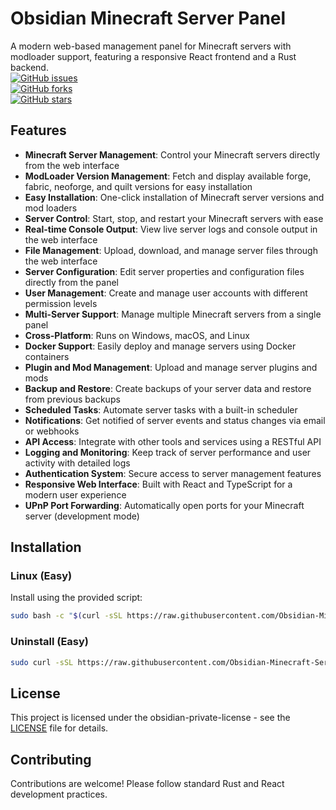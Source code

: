 # Obsidian Minecraft Server Panel

A modern web-based management panel for Minecraft servers with modloader support, featuring a responsive React frontend and a Rust backend.   
[![GitHub issues](https://img.shields.io/github/issues/Obsidian-Minecraft-Server-Portal/obsidian-server-panel)](https://github.com/obsidian-minecraft-server-portal/obsidian-server-panel/issues)   
[![GitHub forks](https://img.shields.io/github/forks/Obsidian-Minecraft-Server-Portal/obsidian-server-panel)](https://github.com/obsidian-minecraft-server-portal/obsidian-server-panel/network)   
[![GitHub stars](https://img.shields.io/github/stars/Obsidian-Minecraft-Server-Portal/obsidian-server-panel)](https://obsidian-minecraft-server-portal.github.io/obsidian-server-panel/)   

## Features

- **Minecraft Server Management**: Control your Minecraft servers directly from the web interface
- **ModLoader Version Management**: Fetch and display available forge, fabric, neoforge, and quilt versions for easy installation
- **Easy Installation**: One-click installation of Minecraft server versions and mod loaders
- **Server Control**: Start, stop, and restart your Minecraft servers with ease
- **Real-time Console Output**: View live server logs and console output in the web interface
- **File Management**: Upload, download, and manage server files through the web interface
- **Server Configuration**: Edit server properties and configuration files directly from the panel
- **User Management**: Create and manage user accounts with different permission levels
- **Multi-Server Support**: Manage multiple Minecraft servers from a single panel
- **Cross-Platform**: Runs on Windows, macOS, and Linux
- **Docker Support**: Easily deploy and manage servers using Docker containers
- **Plugin and Mod Management**: Upload and manage server plugins and mods
- **Backup and Restore**: Create backups of your server data and restore from previous backups
- **Scheduled Tasks**: Automate server tasks with a built-in scheduler
- **Notifications**: Get notified of server events and status changes via email or webhooks
- **API Access**: Integrate with other tools and services using a RESTful API
- **Logging and Monitoring**: Keep track of server performance and user activity with detailed logs
- **Authentication System**: Secure access to server management features
- **Responsive Web Interface**: Built with React and TypeScript for a modern user experience
- **UPnP Port Forwarding**: Automatically open ports for your Minecraft server (development mode)

## Installation

### Linux (Easy)

Install using the provided script:

```bash
sudo bash -c "$(curl -sSL https://raw.githubusercontent.com/Obsidian-Minecraft-Server-Portal/obsidian-server-panel/main/install-obsidian.sh)" < /dev/tty
```

### Uninstall (Easy)

```bash
sudo curl -sSL https://raw.githubusercontent.com/Obsidian-Minecraft-Server-Portal/obsidian-server-panel/main/install-obsidian.sh | bash -s -- --uninstall
```


## License

This project is licensed under the obsidian-private-license - see the [LICENSE](LICENSE) file for details.

## Contributing

Contributions are welcome! Please follow standard Rust and React development practices.